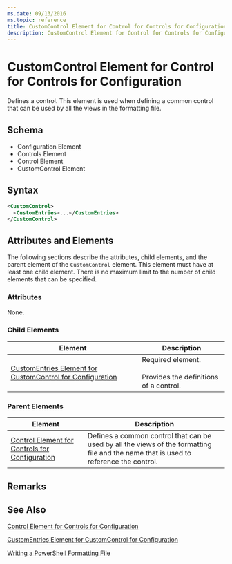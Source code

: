 ```yaml
---
ms.date: 09/13/2016
ms.topic: reference
title: CustomControl Element for Control for Controls for Configuration
description: CustomControl Element for Control for Controls for Configuration
---
```

# CustomControl Element for Control for Controls for Configuration

Defines a control. This element is used when defining a common control that can be used by all the
views in the formatting file.

## Schema

- Configuration Element
- Controls Element
- Control Element
- CustomControl Element

## Syntax

```xml
<CustomControl>
  <CustomEntries>...</CustomEntries>
</CustomControl>
```

## Attributes and Elements

The following sections describe the attributes, child elements, and the parent element of the
`CustomControl` element. This element must have at least one child element. There is no maximum
limit to the number of child elements that can be specified.

### Attributes

None.

### Child Elements

|Element|Description|
|-------------|-----------------|
|[CustomEntries Element for CustomControl for Configuration](./customentries-element-for-customcontrol-for-controls-for-configuration-format.md)|Required element.<br /><br /> Provides the definitions of a control.|

### Parent Elements

|Element|Description|
|-------------|-----------------|
|[Control Element for Controls for Configuration](./control-element-for-controls-for-configuration-format.md)|Defines a common control that can be used by all the views of the formatting file and the name that is used to reference the control.|

## Remarks

## See Also

[Control Element for Controls for Configuration](./control-element-for-controls-for-configuration-format.md)

[CustomEntries Element for CustomControl for Configuration](./customentries-element-for-customcontrol-for-controls-for-configuration-format.md)

[Writing a PowerShell Formatting File](./writing-a-powershell-formatting-file.md)
